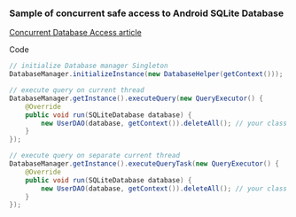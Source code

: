 ### Sample of concurrent safe access to Android SQLite Database

[Concurrent Database Access article][1]

Code

```java
// initialize Database manager Singleton
DatabaseManager.initializeInstance(new DatabaseHelper(getContext()));

// execute query on current thread
DatabaseManager.getInstance().executeQuery(new QueryExecutor() {
    @Override
    public void run(SQLiteDatabase database) {
        new UserDAO(database, getContext()).deleteAll(); // your class
    }
});

// execute query on separate current thread
DatabaseManager.getInstance().executeQueryTask(new QueryExecutor() {
    @Override
    public void run(SQLiteDatabase database) {
        new UserDAO(database, getContext()).deleteAll(); // your class
    }
});
```

  [1]: https://github.com/dmytrodanylyk/dmytrodanylyk/blob/gh-pages/articles/Concurrent%20Database%20Access.md
